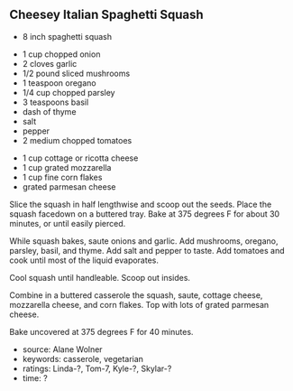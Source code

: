 Cheesey Italian Spaghetti Squash
--------------------------------

- 8 inch spaghetti squash
<!-- -->
- 1 cup chopped onion
- 2 cloves garlic
- 1/2 pound sliced mushrooms
- 1 teaspoon oregano
- 1/4 cup chopped parsley
- 3 teaspoons basil
- dash of thyme
- salt
- pepper
- 2 medium chopped tomatoes
<!-- -->
- 1 cup cottage or ricotta cheese
- 1 cup grated mozzarella
- 1 cup fine corn flakes
- grated parmesan cheese

Slice the squash in half lengthwise and scoop out the seeds.  Place
the squash facedown on a buttered tray.  Bake at 375 degrees F for
about 30 minutes, or until easily pierced.

While squash bakes, saute onions and garlic.  Add mushrooms, oregano,
parsley, basil, and thyme.  Add salt and pepper to taste.  Add
tomatoes and cook until most of the liquid evaporates.

Cool squash until handleable.  Scoop out insides.

Combine in a buttered casserole the squash, saute, cottage cheese,
mozzarella cheese, and corn flakes.  Top with lots of grated parmesan
cheese.

Bake uncovered at 375 degrees F for 40 minutes.

- source: Alane Wolner
- keywords: casserole, vegetarian
- ratings: Linda-?, Tom-7, Kyle-?, Skylar-?
- time: ?
